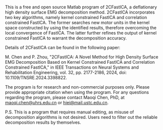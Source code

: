 This is a free and open source Matlab program of 2CFastICA, a deflationary high density surface EMG decomposition method. 
2CFastICA incorporates two key algorithms, namely kernel constrained FastICA and correlation constrained FastICA. 
The former searches new motor units in the kernel space constructed by using the identified results, therefore overcoming the local convergence of FastICA.
The latter further refines the output of kernel constrained FastICA to warrant the decomposition accuracy.

Details of 2CFastICA can be found in the following paper:

M. Chen and P. Zhou, "2CFastICA: A Novel Method for High Density Surface EMG Decomposition Based on Kernel Constrained FastICA and Correlation Constrained FastICA," in IEEE Transactions on Neural Systems and Rehabilitation Engineering, vol. 32, pp. 2177-2186, 2024, doi: 10.1109/TNSRE.2024.3398822.

The program is for research and non-commercial purposes only. Please provide appropriate citation when using the program.
For any questions regarding the program, please contact Maoqi Chen, PhD, at maoqi.chen@uhrs.edu.cn or hiei@mail.ustc.edu.cn.

P.S. This is a program that requires manual editing, as misuse of decomposition algorithms is not desired. Users need to filter out the reliable decomposition results by themselves.
